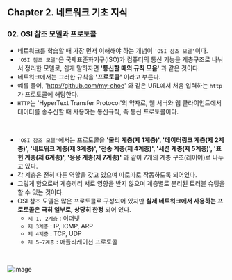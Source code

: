 ## Chapter 2. 네트워크 기초 지식
### 02. OSI 참조 모델과 프로토콜
* 네트워크를 학습할 때 가장 먼저 이해해야 하는 개념이 `'OSI 참조 모델'`이다.
* `'OSI 참조 모델'`은 국제표준화기구(ISO)가 컴퓨터의 통신 기능을 계층구조로 나눠서 정리한 모델로, 쉽게 말하자면 **'통신할 때의 규칙 모음'** 과 같은 것이다.
* 네트워크에서는 그러한 규칙을 **'프로토콜'** 이라고 부른다.
* 예를 들어, 'http://github.com/my-choe' 와 같은 URL에서 처음 입력하는 `http`가 프로토콜에 해당한다.
* `HTTP`는 'HyperText Transfer Protocol'의 약자로, 웹 서버와 웹 클라이언트에서 데이터를 송수신할 때 사용하는 통신규칙, 즉 통신 프로토콜이다.

<br/>

* `'OSI 참조 모델'`에서는 프로토콜을 **'물리 계층(제 1계층)', '데이터링크 계층(제 2계층)', '네트워크 계층(제 3계층)', '전송 계층(제 4계층)', '세션 계층(제 5계층)', '표현 계층(제 6계층)', '응용 계층(제 7계층)'** 과 같이 7개의 계층 구조(레이어)로 나누고 있다.
* 각 계층은 전혀 다른 역할을 갖고 있으며 따로따로 작동하도록 되어있다.
* 그렇게 함으로써 계층끼리 서로 영향을 받지 않으며 계층별로 분리된 트러블 슈팅을 할 수 있는 것이다.
* OSI 참조 모델은 많은 프로토콜로 구성되어 있지만 **실제 네트워크에서 사용하는 프로토콜은 극히 일부로, 상당히 한정** 되어 있다.
	* `제 1, 2계층` : 이더넷
	* `제 3계층` : IP, ICMP, ARP
	* `제 4계층` : TCP, UDP
	* `제 5~7계층` : 애플리케이션 프로토콜 

<br/>

![image](https://user-images.githubusercontent.com/54934681/116845132-f2a81f00-ac1f-11eb-82ec-d98d474a56e4.png)
